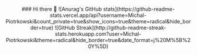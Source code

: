 <p align="center">
    ### Hi there 👋
    ![Anurag's GitHub stats](https://github-readme-stats.vercel.app/api?username=Michal-Piotrkowski&count_private=true&show_icons=true&theme=radical&hide_border=true)
    ![GitHub Streak](http://github-readme-streak-stats.herokuapp.com?user=Michal-Piotrkowski&theme=radical&hide_border=true&date_format=j%20M%5B%20Y%5D)
</p>